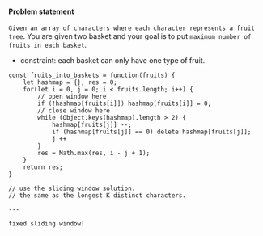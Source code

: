 #### Problem statement

`Given an array of characters where each character represents a fruit tree`. You are given two basket and your goal is to put `maximum number of fruits in each basket`. 

- constraint: each basket can only have one type of fruit.

```
const fruits_into_baskets = function(fruits) {
    let hashmap = {}, res = 0;
    for(let i = 0, j = 0; i < fruits.length; i++) {
        // open window here
        if (!hashmap[fruits[i]]) hashmap[fruits[i]] = 0;
        // close window here
        while (Object.keys(hashmap).length > 2) {
            hashmap[fruits[j]] --;
            if (hashmap[fruits[j]] == 0) delete hashmap[fruits[j]];
            j ++
        }
        res = Math.max(res, i - j + 1);
    }
    return res;
}

// use the sliding window solution.
// the same as the longest K distinct characters.

---

fixed sliding window!

```
